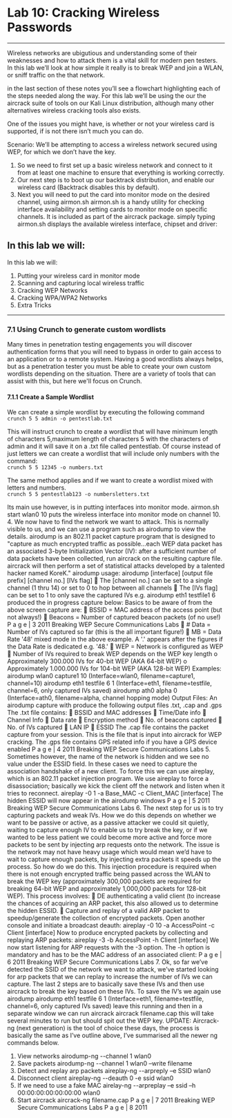 # Lab 10: Cracking Wireless Passwords

___

Wireless networks are ubigutious and understanding some of their weaknesses and how to attack them is a vital skill for modern pen testers.   
In this lab we’ll look at how simple it really is to break WEP and join a WLAN, or sniff traffic on the that network.

in the last section of these notes you’ll see a flowchart highlighting each of the steps needed along the way. For this lab we’ll be using the our the aircrack suite of tools on our Kali
Linux distribution, although many other alternatives wireless cracking tools also exists. 

One of the issues you might have, is whether or not your wireless card is supported, if is not there isn’t much you can do.


Scenario:
We’ll be attempting to access a wireless network secured using WEP, for which
we don’t have the key.
1. So we need to first set up a basic wireless network and connect to it from
at least one machine to ensure that everything is working correctly.
2. Our next step is to boot up our backtrack distribution, and enable our
wireless card (Backtrack disables this by default).
3. Next you will need to put the card into monitor mode on the desired channel,
using airmon.sh
airmon.sh is a handy utility for checking interface availability and setting
cards to monitor mode on specific channels. It is included as part of the
aircrack package. simply typing airmon.sh displays the available wireless
interface, chipset and driver:
## In this lab we will: 

In this lab we will:
1. Putting your wireless card in monitor mode
2. Scanning and capturing local wireless traffic
3. Cracking WEP Networks
4. Cracking WPA/WPA2 Networks
5. Extra Tricks

___


### 7.1 Using Crunch to generate custom wordlists

Many times in penetration testing engagements you will discover authentication forms that you will need to bypass in order to gain access to an application or to a remote system. Having a good wordlists always helps, but as a penetration tester you must be able to create your own custom wordlists depending on the situation. There are a variety of tools that can assist with this, but here we'll focus on Crunch.

#### 7.1.1 Create a Sample Wordlist

We can create a simple wordlist by executing the following command  
```crunch 5 5 admin -o pentestlab.txt``` 

This will instruct crunch to create a wordlist that will have minimum length of characters 5,maximum length of characters 5 with the characters of admin and it will save it on a .txt file called pentestlab.  Of course instead of just letters we can create a wordlist that will include only numbers with the command:  
```crunch 5 5 12345 -o numbers.txt```

The same method applies and if we want to create a wordlist mixed with letters and numbers.  
```crunch 5 5 pentestlab123 -o numbersletters.txt```




Its main use however, is in putting interfaces into monitor mode. airmon.sh
start wlan0 10 puts the wireless interface into monitor mode on channel 10.
4. We now have to find the network we want to attack. This is normally visible to
us, and we can use a program such as airodump to view the details.
airodump is an 802.11 packet capture program that is designed to "capture
as much encrypted traffic as possible...each WEP data packet has an
associated 3-byte Initialization Vector (IV): after a sufficient number of data
packets have been collected, run aircrack on the resulting capture file.
aircrack will then perform a set of statistical attacks developed by a talented
hacker named KoreK."
airodump usage:
airodump [interface] [output file prefix] [channel no.] [IVs flag]
 The [channel no.] can be set to a single channel (1 thru 14) or set
to 0 to hop between all channels
 The [IVs flag] can be set to 1 to only save the captured IVs
e.g. airodump eth1 testfile1 6 produced the in progress capture below:
Basics to be aware of from the above screen capture are:
 BSSID = MAC address of the access point (but not always!)
 Beacons = Number of captured beacon packets (of no use!)
P a g e | 3
2011
Breaking WEP Secure Communications Labs
 # Data = Number of IVs captured so far (this is the all important figure!)
 MB = Data Rate '48' mixed mode in the above example. A '.' appears
after the figures if the Data Rate is dedicated e.g. '48.'
 WEP = Network is configured as WEP
 Number of IVs required to break WEP depends on the WEP key length
o Approximately 300.000 IVs for 40-bit WEP (AKA 64-bit WEP)
o Approximately 1.000.000 IVs for 104-bit WEP (AKA 128-bit
WEP)
Examples:
airodump wlan0 capture1 10 (Interface=wlan0, filename=capture1,
channel=10)
airodump eth1 testfile 6 1 (Interface=eth1, filename=testfile, channel=6, only
captured IVs saved)
airodump ath0 alpha 0 (Interface=ath0, filename=alpha, channel hopping
mode)
Output Files:
An airodump capture with produce the following output
files .txt, .cap and .gps
The .txt file contains:
 BSSID and MAC addresses
 Time/Date info
 Channel Info
 Data rate
 Encryption method
 No. of beacons captured
 No. of IVs captured
 LAN IP
 ESSID
The .cap file contains the packet capture from your session. This is the file
that is input into aircrack for WEP cracking.
The .gps file contains GPS related info if you have a GPS device enabled
P a g e | 4
2011
Breaking WEP Secure Communications Labs
5. Sometimes however, the name of the network is hidden and we see no value
under the ESSID field.
In these cases we need to capture the association handshake of a new client.
To force this we can use aireplay, which is an 802.11 packet injection
program. We use aireplay to force a disassociation; basically we kick the
client off the network and listen when it tries to reconnect.
aireplay -0 1 -a Base_MAC -c Client_MAC [interface]
The hidden ESSID will now appear in the airodump windows
P a g e | 5
2011
Breaking WEP Secure Communications Labs
6. The next step for us is to try capturing packets and weak IVs. How we do this
depends on whether we want to be passive or active, as a passive attacker
we could sit quietly, waiting to capture enough IV to enable us to try break the
key, or if we wanted to be less patient we could become more active and
force more packets to be sent by injecting arp requests onto the network. The
issue is the network may not have heavy usage which would mean we’d have
to wait to capture enough packets, by injecting extra packets it speeds up the
process. So how do we do this.
This injection procedure is required when there is not enough encrypted traffic
being passed across the WLAN to break the WEP key (approximately
300,000 packets are required for breaking 64-bit WEP and approximately
1,000,000 packets for 128-bit WEP).
This process involves:
 DE authenticating a valid client (to increase the chances of acquiring
an ARP packet, this also allowed us to determine the hidden ESSID.
 Capture and replay of a valid ARP packet to speedup/generate the
collection of encrypted packets.
Open another console and initiate a broadcast deauth:
aireplay -0 10 -a AccessPoint -c Client [interface]
Now to produce encrypted packets by collecting and replaying ARP packets:
aireplay -3 -b AccessPoint -h Client [interface]
We now start listening for ARP requests with the -3 option. The -h option is
mandatory and has to be the MAC address of an associated client:
P a g e | 6
2011
Breaking WEP Secure Communications Labs
7. Ok, so far we’ve detected the SSID of the network we want to attack, we’ve
started looking for arp packets that we can replay to increase the number of
IVs we can capture. The last 2 steps are to basically save these IVs and then
use aircrack to break the key based on these IVs.
To save the IV’s we again use airodump
airodump eth1 testfile 6 1 (Interface=eth1, filename=testfile, channel=6, only
captured IVs saved)
leave this running and then in a separate window we can run aircrack
aircrack filename.cap
this will take several minutes to run but should spit out the WEP key.
UPDATE:
Aircrack-ng (next generation) is the tool of choice these days, the process is
basically the same as I’ve outline above, I’ve summarised all the newer ng
commands below.
1. View networks
airodump-ng --channel 1 wlan0
2. Save packets
airodump-ng --channel 1 wlan0 –write filename
3. Detect and replay arp packets
aireplay-ng --arpreply –e SSID wlan0
4. Disconnect client
aireplay-ng --deauth 0 -e ssid wlan0
5. If we need to use a fake MAC
airelay-ng --arpreplay –e ssid –h 00:00:00:00:00:00:00 wlan0
6. Start aircrack
aircrack-ng filename.cap
P a g e | 7
2011
Breaking WEP Secure Communications Labs
P a g e | 8
2011
